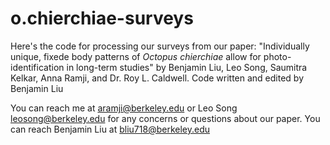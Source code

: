 # o.chierchiae-surveys
Here's the code for processing our surveys from our paper: "Individually unique, fixede body patterns of *Octopus chierchiae* allow for photo-identification in long-term studies" by Benjamin Liu, Leo Song, Saumitra Kelkar, Anna Ramji, and Dr. Roy L. Caldwell. Code written and edited by Benjamin Liu 

You can reach me at <aramji@berkeley.edu> or Leo Song <leosong@berkeley.edu> for any concerns or questions about our paper. 
You can reach Benjamin Liu at <bliu718@berkeley.edu>

